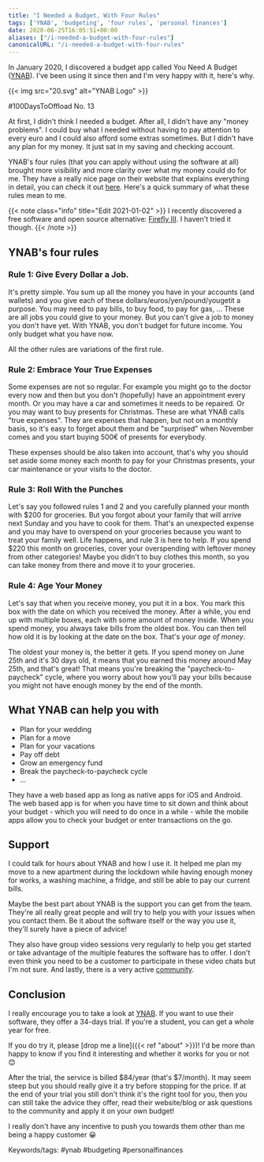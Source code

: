 ```yaml
---
title: "I Needed a Budget, With Four Rules"
tags: ['YNAB', 'budgeting', 'four rules', 'personal finances']
date: 2020-06-25T16:05:51+00:00
aliases: ["/i-needed-a-budget-with-four-rules"]
canonicalURL: "/i-needed-a-budget-with-four-rules"
---
```

In January 2020, I discovered a budget app called You Need A Budget ([YNAB](https://youneedabudget.com/)). I've been using it since then and I'm very happy with it, here's why.

{{< img src="20.svg" alt="YNAB Logo" >}}

#100DaysToOffload No. 13<!--more-->

At first, I didn't think I needed a budget. After all, I didn't have any "money problems". I could buy what I needed without having to pay attention to every euro and I could also afford some extras sometimes. But I didn't have any plan for my money. It just sat in my saving and checking account.

YNAB's four rules (that you can apply without using the software at all) brought more visibility and more clarity over what my money could do for me. They have a really nice page on their website that explains everything in detail, you can check it out [here](https://www.youneedabudget.com/the-four-rules/). Here's a quick summary of what these rules mean to me.

{{< note class="info" title="Edit 2021-01-02" >}}
I recently discovered a free software and open source alternative: [Firefly III](https://www.firefly-iii.org/). I haven't tried it though.
{{< /note >}}

## YNAB's four rules
### Rule 1: Give Every Dollar a Job.

It's pretty simple. You sum up all the money you have in your accounts (and wallets) and you give each of these dollars/euros/yen/pound/yougetit a purpose. You may need to pay bills, to buy food, to pay for gas, ... These are all jobs you could give to your money. But you can't give a job to money you don't have yet. With YNAB, you don't budget for future income. You only budget what you have now.

All the other rules are variations of the first rule.

### Rule 2: Embrace Your True Expenses

Some expenses are not so regular. For example you might go to the doctor every now and then but you don't (hopefully) have an appointment every month. Or you may have a car and sometimes it needs to be repaired. Or you may want to buy presents for Christmas. These are what YNAB calls "true expenses". They are expenses that happen, but not on a monthly basis, so it's easy to forget about them and be "surprised" when November comes and you start buying 500€ of presents for everybody.

These expenses should be also taken into account, that's why you should set aside some money each month to pay for your Christmas presents, your car maintenance or your visits to the doctor.

### Rule 3: Roll With the Punches

Let's say you followed rules 1 and 2 and you carefully planned your month with $200 for groceries. But you forgot about your family that will arrive next Sunday and you have to cook for them. That's an unexpected expense and you may have to overspend on your groceries because you want to treat your family well. Life happens, and rule 3 is here to help. If you spend $220 this month on groceries, cover your overspending with leftover money from other categories! Maybe you didn't to buy clothes this month, so you can take money from there and move it to your groceries.

### Rule 4: Age Your Money

Let's say that when you receive money, you put it in a box. You mark this box with the date on which you received the money. After a while, you end up with multiple boxes, each with some amount of money inside. When you spend money, you always take bills from the oldest box. You can then tell how old it is by looking at the date on the box. That's your *age of money*.

The oldest your money is, the better it gets. If you spend money on June 25th and it's 30 days old, it means that you earned this money around May 25th, and that's great! That means you're breaking the "paycheck-to-paycheck" cycle, where you worry about how you'll pay your bills because you might not have enough money by the end of the month.

## What YNAB can help you with

* Plan for your wedding
* Plan for a move
* Plan for your vacations
* Pay off debt
* Grow an emergency fund
* Break the paycheck-to-paycheck cycle
* ...

They have a web based app as long as native apps for iOS and Android. The web based app is for when you have time to sit down and think about your budget - which you will need to do once in a while - while the mobile apps allow you to check your budget or enter transactions on the go.

## Support

I could talk for hours about YNAB and how I use it. It helped me plan my move to a new apartment during the lockdown while having enough money for works, a washing machine, a fridge, and still be able to pay our current bills.

Maybe the best part about YNAB is the support you can get from the team. They're all really great people and will try to help you with your issues when you contact them. Be it about the software itself or the way you use it, they'll surely have a piece of advice!

They also have group video sessions very regularly to help you get started or take advantage of the multiple features the software has to offer. I don't even think you need to be a customer to participate in these video chats but I'm not sure. And lastly, there is a very active [community](https://support.youneedabudget.com/category/community).

## Conclusion

I really encourage you to take a look at [YNAB](https://www.youneedabudget.com/). If you want to use their software, they offer a 34-days trial. If you're a student, you can get a whole year for free.

If you do try it, please [drop me a line]({{< ref "about" >}})! I'd be more than happy to know if you find it interesting and whether it works for you or not 😊

After the trial, the service is billed $84/year (that's $7/month). It may seem steep but you should really give it a try before stopping for the price. If at the end of your trial you still don't think it's the right tool for you, then you can still take the advice they offer, read their website/blog or ask questions to the community and apply it on your own budget!

I really don't have any incentive to push you towards them other than me being a happy customer 😀

Keywords/tags:
#ynab #budgeting #personalfinances

